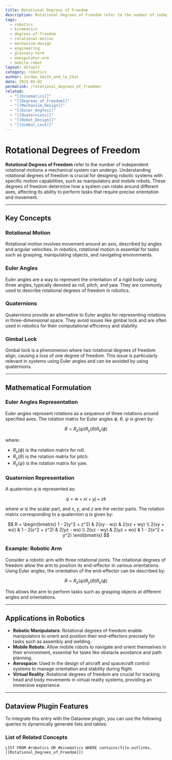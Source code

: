 ```yaml
---
title: Rotational Degrees of Freedom
description: Rotational Degrees of Freedom refer to the number of independent rotational motions a mechanical system can undergo, crucial for understanding and designing robotic systems with specific motion capabilities.
tags:
  - robotics
  - kinematics
  - degrees-of-freedom
  - rotational-motion
  - mechanism-design
  - engineering
  - glossary-term
  - manipulator-arm
  - mobile-robot
layout: default
category: robotics
author: Jordan_Smith_and_le_Chat
date: 2025-05-02
permalink: /rotational_degrees_of_freedom/
related:
  - "[[Kinematics]]"
  - "[[Degrees_of_Freedom]]"
  - "[[Mechanism_Design]]"
  - "[[Euler_Angles]]"
  - "[[Quaternions]]"
  - "[[Robot_Design]]"
  - "[[Gimbal_Lock]]"
---
```


# Rotational Degrees of Freedom

**Rotational Degrees of Freedom** refer to the number of independent rotational motions a mechanical system can undergo. Understanding rotational degrees of freedom is crucial for designing robotic systems with specific motion capabilities, such as manipulators and mobile robots. These degrees of freedom determine how a system can rotate around different axes, affecting its ability to perform tasks that require precise orientation and movement.

---

## Key Concepts

### Rotational Motion

Rotational motion involves movement around an axis, described by angles and angular velocities. In robotics, rotational motion is essential for tasks such as grasping, manipulating objects, and navigating environments.

### Euler Angles

Euler angles are a way to represent the orientation of a rigid body using three angles, typically denoted as roll, pitch, and yaw. They are commonly used to describe rotational degrees of freedom in robotics.

### Quaternions

Quaternions provide an alternative to Euler angles for representing rotations in three-dimensional space. They avoid issues like gimbal lock and are often used in robotics for their computational efficiency and stability.

### Gimbal Lock

Gimbal lock is a phenomenon where two rotational degrees of freedom align, causing a loss of one degree of freedom. This issue is particularly relevant in systems using Euler angles and can be avoided by using quaternions.

---

## Mathematical Formulation

### Euler Angles Representation

Euler angles represent rotations as a sequence of three rotations around specified axes. The rotation matrix for Euler angles $\phi$, $\theta$, $\psi$ is given by:

$$
R = R_z(\psi) R_y(\theta) R_x(\phi)
$$

where:
- $R_x(\phi)$ is the rotation matrix for roll.
- $R_y(\theta)$ is the rotation matrix for pitch.
- $R_z(\psi)$ is the rotation matrix for yaw.

### Quaternion Representation

A quaternion $q$ is represented as:

$$
q = w + xi + yj + zk
$$

where $w$ is the scalar part, and $x$, $y$, and $z$ are the vector parts. The rotation matrix corresponding to a quaternion $q$ is given by:

$$
R = \begin{bmatrix}
1 - 2(y^2 + z^2) & 2(xy - wz) & 2(xz + wy) \\
2(xy + wz) & 1 - 2(x^2 + z^2) & 2(yz - wx) \\
2(xz - wy) & 2(yz + wx) & 1 - 2(x^2 + y^2)
\end{bmatrix}
$$

### Example: Robotic Arm

Consider a robotic arm with three rotational joints. The rotational degrees of freedom allow the arm to position its end-effector in various orientations. Using Euler angles, the orientation of the end-effector can be described by:

$$
R = R_z(\psi) R_y(\theta) R_x(\phi)
$$

This allows the arm to perform tasks such as grasping objects at different angles and orientations.

---

## Applications in Robotics

- **Robotic Manipulators**: Rotational degrees of freedom enable manipulators to orient and position their end-effectors precisely for tasks such as assembly and welding.
- **Mobile Robots**: Allow mobile robots to navigate and orient themselves in their environment, essential for tasks like obstacle avoidance and path planning.
- **Aerospace**: Used in the design of aircraft and spacecraft control systems to manage orientation and stability during flight.
- **Virtual Reality**: Rotational degrees of freedom are crucial for tracking head and body movements in virtual reality systems, providing an immersive experience.

---

## Dataview Plugin Features

To integrate this entry with the Dataview plugin, you can use the following queries to dynamically generate lists and tables:

### List of Related Concepts

```dataview
LIST FROM #robotics OR #kinematics WHERE contains(file.outlinks, [[Rotational_Degrees_of_Freedom]])
